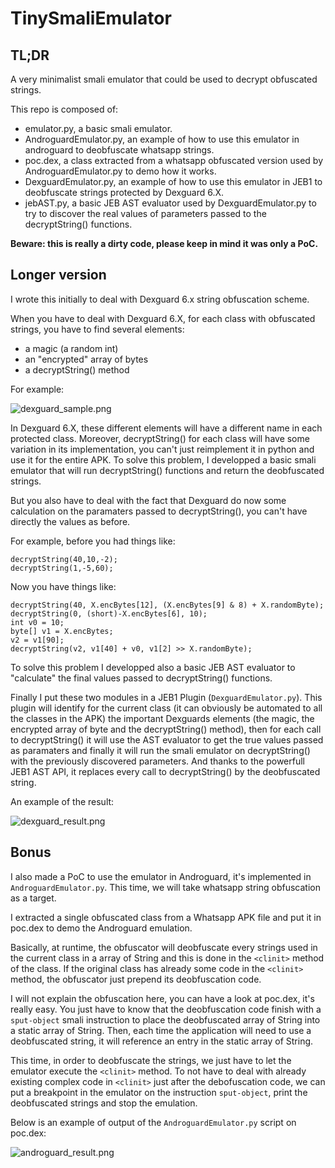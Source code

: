 # TinySmaliEmulator

## TL;DR
A very minimalist smali emulator that could be used to decrypt obfuscated strings.

This repo is composed of:
- emulator.py, a basic smali emulator.
- AndroguardEmulator.py, an example of how to use this emulator in androguard to deobfuscate whatsapp strings.
- poc.dex, a class extracted from a whatsapp obfuscated version used by AndroguardEmulator.py to demo how it works.
- DexguardEmulator.py, an example of how to use this emulator in JEB1 to deobfuscate strings protected by Dexguard 6.X.
- jebAST.py, a basic JEB AST evaluator used by DexguardEmulator.py to try to discover the real values of parameters passed to the decryptString() functions.

**Beware: this is really a dirty code, please keep in mind it was only a PoC.**

## Longer version

I wrote this initially to deal with Dexguard 6.x string obfuscation scheme. 

When you have to deal with Dexguard 6.X, for each class with obfuscated strings, you have to find several elements:
- a magic (a random int)
- an "encrypted" array of bytes
- a decryptString() method

For example:

![dexguard_sample.png](https://github.com/amoulu/TinySmaliEmulator/blob/master/img/dexguard_sample.png)

In Dexguard 6.X, these different elements will have a different name in each protected class. Moreover, decryptString() for each class will have some variation in its implementation, you can't just reimplement it in python and use it for the entire APK. To solve this problem, I developped a basic smali emulator that will run decryptString() functions and return the deobfuscated strings.

But you also have to deal with the fact that Dexguard do now some calculation on the paramaters passed to decryptString(), you can't have directly the values as before.

For example, before you had things like:

```
decryptString(40,10,-2);
decryptString(1,-5,60);
```

Now you have things like:

```
decryptString(40, X.encBytes[12], (X.encBytes[9] & 8) + X.randomByte);
decryptString(0, (short)-X.encBytes[6], 10);
int v0 = 10; 
byte[] v1 = X.encBytes; 
v2 = v1[90]; 
decryptString(v2, v1[40] + v0, v1[2] >> X.randomByte);
```
To solve this problem I developped also a basic JEB AST evaluator to "calculate" the final values passed to decryptString() functions.

Finally I put these two modules in a JEB1 Plugin (``DexguardEmulator.py``). This plugin will identify for the current class (it can obviously be automated to all the classes in the APK) the important Dexguards elements (the magic, the encrypted array of byte and the decryptString() method), then for each call to decryptString() it will use the AST evaluator to get the true values passed as paramaters and finally it will run the smali emulator on decryptString() with the previously discovered parameters. And thanks to the powerfull JEB1 AST API, it replaces every call to decryptString() by the deobfuscated string.

An example of the result:

![dexguard_result.png](https://github.com/amoulu/TinySmaliEmulator/blob/master/img/dexguard_result.png)

## Bonus

I also made a PoC to use the emulator in Androguard, it's implemented in ``AndroguardEmulator.py``. This time, we will take whatsapp string obfuscation as a target.

I extracted a single obfuscated class from a Whatsapp APK file and put it in poc.dex to demo the Androguard emulation.

Basically, at runtime, the obfuscator will deobfuscate every strings used in the current class in a array of String and this is done in the ``<clinit>`` method of the class. If the original class has already some code in the ``<clinit>`` method, the obfuscator just prepend its deobfuscation code. 

I will not explain the obfuscation here, you can have a look at poc.dex, it's really easy. You just have to know that the deobfuscation code finish with a ``sput-object`` smali instruction to place the deobfuscated array of String into a static array of String. Then, each time the application will need to use a deobfuscated string, it will reference an entry in the static array of String.

This time, in order to deobfuscate the strings, we just have to let the emulator execute the ``<clinit>`` method. To not have to deal with already existing complex code in ``<clinit>`` just after the debofuscation code, we can put a breakpoint in the emulator on the instruction ``sput-object``, print the deobfuscated strings and stop the emulation.

Below is an example of output of the ``AndroguardEmulator.py`` script on poc.dex:

![androguard_result.png](https://github.com/amoulu/TinySmaliEmulator/blob/master/img/androguard_result.png)
